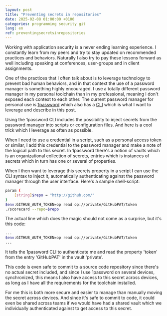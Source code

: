 ```yaml
---
layout: post
title: "Preventing secrets in repositories"
date: 2025-02-08 01:00:00 +0100
categories: programming security git
lang: en
ref: preventingsecretsinrepositories
---
```

Working with application security is a never ending learning experience. I constantly learn from my peers and try to stay updated on recommended practices and behaviors. Naturally I also try to pay these lessons forward as well including speaking at conferences, user-groups and in client assignments.

One of the practices that I often talk about is to leverage technology to prevent bad human behaviors, and in that context the use of a password manager is something highly encouraged. I use a totally different password manager in my personal toolchain than in my professional, meaning I don't exposed each context to each other. The current password manager for personal use is [1password] which also has a [CLI] which is what I want to leverage and describe in this post.

Using the 1password CLI includes the possibility to inject secrets from the password manager into scripts or configuration files. And here is a cool trick which I leverage as often as possible.

When I need to use a credential in a script, such as a personal access token or similar, I add this credential to the password manager and make a note of the logical path to this secret. In 1password there's a notion of vaults which is an organizational collection of secrets, entries which is instances of secrets which in turn has one or several of properties.

When I then want to leverage this secrets property in a script I can use the CLI syntax to inject it, automatically authenticating against the password manager through the user interface. Here's a sample shell-script:

``` bash
param (
    [string]$repo = "http://github.com/"
)
$env:GITHUB_AUTH_TOKEN=op read op://private/GitHubPAT/token
./scorecard --repo=$repo
```

The actual line which does the magic should not come as a surprise, but it's this code:

``` bash
...
$env:GITHUB_AUTH_TOKEN=op read op://private/GitHubPAT/token
...
```

It tells the 1password CLI to authenticate me and read the property 'token' from the entry 'GitHubPAT' in the vault 'private'.

This code is even safe to commit to a source code repository since there's no actual secret included, and since I use 1password on several devices, synchronized, this means I also have access to this secret across devices, as long as I have all the requirements for the toolchain installed.

For me this is both more secure and easier to manage than manually moving the secret across devices. And since it's safe to commit to code, it could even be shared across teams if we would have had a shared vault which we individually authenticated against to get access to this secret.

[1password]: https://1password.com/
[CLI]: https://1password.com/downloads/command-line
